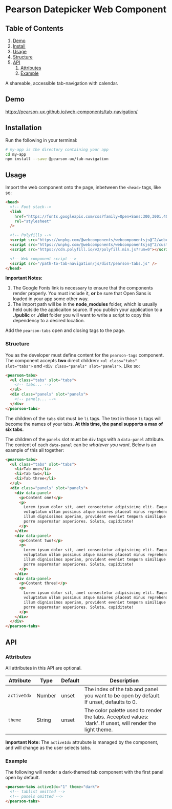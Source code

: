 # Pearson Datepicker Web Component

## Table of Contents

1. [Demo](#demo)
2. [Install](#install)
3. [Usage](#usage)
4. [Structure](#usage-structure)
5. [API](#api)
   1. [Attributes](#api-attributes)
   2. [Example](#api-example)

A shareable, accessible tab-navigation with calendar.

<a name="demo"></a>

## Demo

https://pearson-ux.github.io/web-components/tab-navigation/

<a name="install"></a>

## Installation


Run the following in your terminal:

```bash
# my-app is the directory containing your app
cd my-app
npm install --save @pearson-ux/tab-navigation
```

<a name="usage"></a>

## Usage

Import the web component onto the page, inbetween the `<head>` tags, like so:

```html
<head>
  <!-- Font stack-->
  <link
    href="https://fonts.googleapis.com/css?family=Open+Sans:300,300i,400,400i,600,600i"
    rel="stylesheet"
  />

  <!-- Polyfills -->
  <script src="https://unpkg.com/@webcomponents/webcomponentsjs@^2/webcomponents-loader.js"></script>
  <script src="https://unpkg.com/@webcomponents/webcomponentsjs@^2/custom-elements-es5-adapter.js"></script>
  <script src="https://cdn.polyfill.io/v2/polyfill.min.js?rum=0"></script>

  <!-- Web component script -->
  <script src="/path-to-tab-navigation/js/dist/pearson-tabs.js" />
</head>
```

**Important Notes:**

1. The Google Fonts link is necessary to ensure that the components render properly. You must include it, **or** be sure that Open Sans is loaded in your app some other way.
2. The import path will be in the **node_modules** folder, which is usually held outside the applicaiton source. If you publish your application to a **./public** or **./dist** folder you will want to write a script to copy this dependency to a desired location.

Add the `pearson-tabs` open and closing tags to the page.

<a name="#usage-structure"></a>

### Structure

You as the developer must define content for the `pearson-tags` component. The component accepts **two** direct children: `<ul class="tabs" slot="tabs">` and `<div class="panels" slot="panels">`. Like so:

```html
<pearson-tabs>
  <ul class="tabs" slot="tabs">
    <!-- tabs... -->
  </ul>
  <div class="panels" slot="panels">
    <!-- panels... -->
  </div>
</pearson-tabs>
```

The children of the `tabs` slot must be `li` tags. The text in those `li` tags will become the names of your tabs. **At this time, the panel supports a max of six tabs**.

The children of the `panels` slot must be `div` tags with a `data-panel` attribute. The content of each `data-panel` can be _whatever you want_. Below is an example of this all together:

```html
<pearson-tabs>
  <ul class="tabs" slot="tabs">
    <li>Tab one</li>
    <li>Tab two</li>
    <li>Tab three</li>
  </ul>
  <div class="panels" slot="panels">
    <div data-panel>
      <p>Content one!</p>
      <p>
        Lorem ipsum dolor sit, amet consectetur adipisicing elit. Eaque
        voluptatum ullam possimus atque maiores placeat minus reprehenderit
        illum dignissimos aperiam, provident eveniet tempora similique harum
        porro aspernatur asperiores. Soluta, cupiditate!
      </p>
    </div>
    <div data-panel>
      <p>Content two!</p>
      <p>
        Lorem ipsum dolor sit, amet consectetur adipisicing elit. Eaque
        voluptatum ullam possimus atque maiores placeat minus reprehenderit
        illum dignissimos aperiam, provident eveniet tempora similique harum
        porro aspernatur asperiores. Soluta, cupiditate!
      </p>
    </div>
    <div data-panel>
      <p>Content three!</p>
      <p>
        Lorem ipsum dolor sit, amet consectetur adipisicing elit. Eaque
        voluptatum ullam possimus atque maiores placeat minus reprehenderit
        illum dignissimos aperiam, provident eveniet tempora similique harum
        porro aspernatur asperiores. Soluta, cupiditate!
      </p>
    </div>
  </div>
</pearson-tabs>
```

<a name="api"></a>

## API

<a name="api-attributes"></a>

### Attributes

All attributes in this API are optional.

| Attribute   | Type   | Default | Description                                                                                                |
| ----------- | ------ | ------- | ---------------------------------------------------------------------------------------------------------- |
| `activeIdx` | Number | unset   | The index of the tab and panel you want to be open by default. If unset, defaults to 0.                    |
| `theme`      | String | unset   | The color palette used to render the tabs. Accepted values: 'dark'. If unset, will render the light theme. |

**Important Note:** The `activeIdx` attrubute is managed by the component, and will change as the user selects tabs.

<a name="api-example"></a>

### Example

The following will render a dark-themed tab component with the first panel open by default.

```html
<pearson-tabs activeIdx="1" theme="dark">
  <!-- tablist omitted -->
  <!-- panels omitted -->
</pearson-tabs>
```
